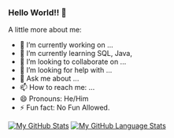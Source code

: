 ### Hello World!! 👋



A little more about me:

- 🔭 I’m currently working on ...
- 🌱 I’m currently learning SQL, Java, 
- 👯 I’m looking to collaborate on ...
- 🤔 I’m looking for help with ...
- 💬 Ask me about ...
- 📫 How to reach me: ...
- 😄 Pronouns: He/Him
- ⚡ Fun fact: No Fun Allowed.

[![My GitHub Stats](https://github-readme-stats.vercel.app/api/?username=JMPolvillo&count_private=true&theme=tokyonight&showicons=true)]()
[![My GitHub Language Stats](https://github-readme-stats.vercel.app/api/top-langs/?username=JMPolvillo&langs_count=5&theme=tokyonight)]()

